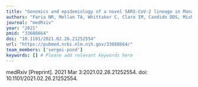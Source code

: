 ```yaml
---
title: "Genomics and epidemiology of a novel SARS-CoV-2 lineage in Manaus, Brazil"
authors: "Faria NR, Mellan TA, Whittaker C, Claro IM, Candido DDS, Mishra S, Crispim MAE, Sales FC, Hawryluk I, McCrone JT, Hulswit RJG, Franco LAM, Ramundo MS, de Jesus JG, Andrade PS, Coletti TM, Ferreira GM, Silva CAM, Manuli ER, Pereira RHM, Peixoto PS, Kraemer MU, Gaburo N Jr, Camilo CDC, Hoeltgebaum H, Souza WM, Rocha EC, de Souza LM, de Pinho MC, Araujo LJT, Malta FSV, de Lima AB, Silva JDP, Zauli DAG, de S Ferreira AC, Schnekenberg RP, Laydon DJ, Walker PGT, Schlüter HM, Dos Santos ALP, Vidal MS, Del Caro VS, Filho RMF, Dos Santos HM, Aguiar RS, Modena JLP, Nelson B, Hay JA, Monod M, Miscouridou X, Coupland H, Sonabend R, Vollmer M, Gandy A, Suchard MA, Bowden TA, Pond SLK, Wu CH, Ratmann O, Ferguson NM, Dye C, Loman NJ, Lemey P, Rambaut A, Fraiji NA, Carvalho MDPSS, Pybus OG, Flaxman S, Bhatt S, Sabino EC."
journal: "medRxiv"
year: "2021"
pmid: "33688664"
doi: "10.1101/2021.02.26.21252554"
url: "https://pubmed.ncbi.nlm.nih.gov/33688664/"
team_members: ['sergei-pond']
keywords: [] # Please add relevant keywords here
---
```

medRxiv [Preprint]. 2021 Mar 3:2021.02.26.21252554. doi: 10.1101/2021.02.26.21252554.